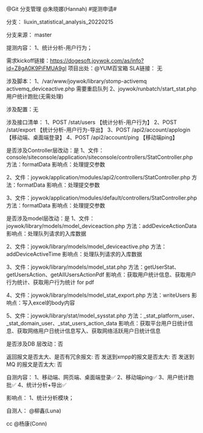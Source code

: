 @Git 分支管理 @朱晓娜(Hannah) #提测申请# 

分支： liuxin_statistical_analysis_20220215

分支来源： master

提测内容：
1、统计分析-用户行为；

需求kickoff链接：https://dogesoft.joywok.com/as/info?id=Z8gA0K9PiFMUA9gI
项目出处：@YUM百宝箱 
SLA链接： 无

涉及脚本：
1、/var/www/joywok/library/stomp-activemq
activemq_deviceactive.php 需要重启队列
2、joywok/runbatch/start_stat.php 用户统计跑批(无需处理)

涉及配置：无

涉及接口清单：
1、POST /stat/users	【统计分析-用户行为】
2、POST /stat/export	【统计分析-用户行为-导出】
3、POST /api2/account/applogin	【移动端、桌面端登录】
4、POST /api2/account/ping	【移动端ping】

是否涉及Controller层改动：是
1、文件：console/siteconsole/application/siteconsole/controllers/StatController.php
方法：formatData
影响点：处理提交参数

2、文件：joywok/application/modules/api2/controllers/StatController.php
方法：formatData
影响点：处理提交参数

3、文件：joywok/application/modules/default/controllers/StatController.php
方法：formatData
影响点：处理提交参数

是否涉及model层改动：是
1、文件：joywok/library/models/model_deviceaction.php
方法：addDeviceActionData
影响点：处理队列请求的入库数据

2、文件：joywok/library/models/model_deviceactive.php
方法：addDeviceActiveTime
影响点：处理队列请求的入库数据

3、文件：joywok/library/models/model_stat.php
方法：getUserStat、getUsersAction、getAllUsersActionPdf
影响点：获取用户统计信息、获取用户行为统计、获取用户行为统计 for pdf

4、文件：joywok/library/models/model_stat_export.php
方法：writeUsers
影响点：写入excel的body内容

5、文件：joywok/library/stat/model_sysstat.php
方法：_stat_platform_user、_stat_domain_user、_stat_users_action_data
影响点：获取平台用户日统计信息、获取网络用户日统计信息写入、获取网络活跃用户日统计信息

是否涉及DB 层改动：否

返回报文是否太大、是否有冗余报文: 否
发送到xmpp的报文是否太大: 否
发送到MQ 的报文是否太大: 否

自测内容：
1、移动端、网页端、桌面端登录✅
2、移动端ping✅
3、用户统计跑批✅
4、统计分析+导出✅

影响点：
1、统计分析模块；

自测人： @柳鑫(Luna)

cc @杨康(Conn)

